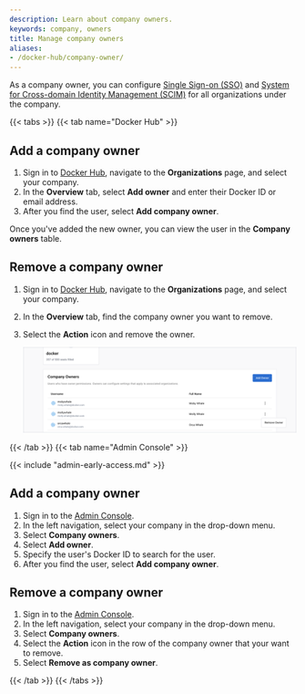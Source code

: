 ```yaml
---
description: Learn about company owners.
keywords: company, owners
title: Manage company owners
aliases:
- /docker-hub/company-owner/
---
```


As a company owner, you can configure [Single Sign-on (SSO)](../../security/for-admins/single-sign-on/_index.md) and [System for Cross-domain Identity Management (SCIM)](../../security/for-admins/scim.md) for all organizations under the company.

{{< tabs >}}
{{< tab name="Docker Hub" >}}

## Add a company owner

1. Sign in to [Docker Hub](https://hub.docker.com/), navigate to the **Organizations** page, and select your company.
2. In the **Overview** tab, select **Add owner** and enter their Docker ID or email address.
3. After you find the user, select **Add company owner**.

Once you've added the new owner, you can view the user in the **Company owners** table.

## Remove a company owner

1. Sign in to [Docker Hub](https://hub.docker.com/), navigate to the **Organizations** page, and select your company.
2. In the **Overview** tab, find the company owner you want to remove.
3. Select the **Action** icon and remove the owner.

    ![remove-owner](../images/remove-owner.png)

{{< /tab >}}
{{< tab name="Admin Console" >}}

{{< include "admin-early-access.md" >}}

## Add a company owner

1. Sign in to the [Admin Console](https://admin.docker.com).
2. In the left navigation, select your company in the drop-down menu.
3. Select **Company owners**.
4. Select **Add owner**.
5. Specify the user's Docker ID to search for the user.
6. After you find the user, select **Add company owner**.

## Remove a company owner

1. Sign in to the [Admin Console](https://admin.docker.com).
2. In the left navigation, select your company in the drop-down menu.
3. Select **Company owners**.
4. Select the **Action** icon in the row of the company owner that your want to remove.
5. Select **Remove as company owner**.

{{< /tab >}}
{{< /tabs >}}